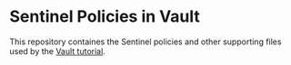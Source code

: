 # Sentinel Policies in Vault 

This repository containes the Sentinel policies and other supporting files used by the [Vault tutorial](https://developer.hashicorp.com/vault/tutorials/policies/sentinel).
